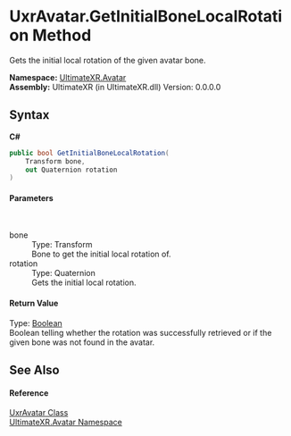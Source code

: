 # UxrAvatar.GetInitialBoneLocalRotation Method 
 

Gets the initial local rotation of the given avatar bone.

**Namespace:**&nbsp;<a href="N_UltimateXR_Avatar">UltimateXR.Avatar</a><br />**Assembly:**&nbsp;UltimateXR (in UltimateXR.dll) Version: 0.0.0.0

## Syntax

**C#**<br />
``` C#
public bool GetInitialBoneLocalRotation(
	Transform bone,
	out Quaternion rotation
)
```


#### Parameters
&nbsp;<dl><dt>bone</dt><dd>Type: Transform<br />Bone to get the initial local rotation of.</dd><dt>rotation</dt><dd>Type: Quaternion<br />Gets the initial local rotation.</dd></dl>

#### Return Value
Type: <a href="https://docs.microsoft.com/dotnet/api/system.boolean" target="_blank" rel="noopener noreferrer">Boolean</a><br />Boolean telling whether the rotation was successfully retrieved or if the given bone was not found in the avatar.

## See Also


#### Reference
<a href="T_UltimateXR_Avatar_UxrAvatar">UxrAvatar Class</a><br /><a href="N_UltimateXR_Avatar">UltimateXR.Avatar Namespace</a><br />